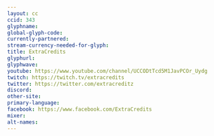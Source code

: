 ```yaml
---
layout: cc
ccid: 343
glyphname: 
global-glyph-code: 
currently-partnered: 
stream-currency-needed-for-glyph: 
title: ExtraCredits
glyphurl: 
glyphwave: 
youtube: https://www.youtube.com/channel/UCCODtTcd5M1JavPCOr_Uydg
twitch: https://twitch.tv/extracredits
twitter: https://twitter.com/extracreditz
discord: 
other-site: 
primary-language: 
facebook: https://www.facebook.com/ExtraCredits
mixer: 
alt-names: 
---
```



